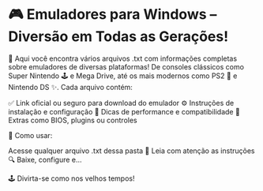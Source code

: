 # 🎮 Emuladores para Windows – Diversão em Todas as Gerações!

📂 Aqui você encontra vários arquivos .txt com informações completas sobre emuladores de diversas plataformas! De consoles clássicos como Super Nintendo 🕹️ e Mega Drive, até os mais modernos como PS2 🎥 e Nintendo DS ✨.
Cada arquivo contém:

✅ Link oficial ou seguro para download do emulador
⚙️ Instruções de instalação e configuração
🎯 Dicas de performance e compatibilidade
🧩 Extras como BIOS, plugins ou controles

📜 Como usar:

Acesse qualquer arquivo .txt dessa pasta 📁
Leia com atenção as instruções 🔍
Baixe, configure e...

🕹️ Divirta-se como nos velhos tempos!
